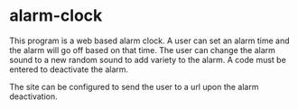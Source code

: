 # alarm-clock

This program is a web based alarm clock. A user can set an alarm time and the alarm will go off based on that time. The user can change the alarm sound to a new random sound to add variety to the alarm. A code must be entered to deactivate the alarm.

The site can be configured to send the user to a url upon the alarm deactivation.